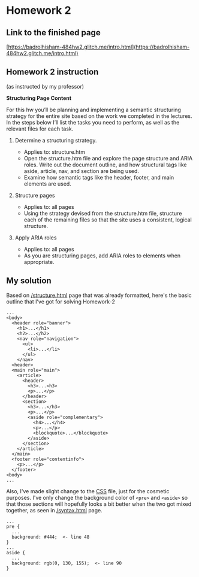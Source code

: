 # Homework 2

## Link to the finished page
[https://badrolhisham-484hw2.glitch.me/intro.html](https://badrolhisham-484hw2.glitch.me/intro.html)

## Homework 2 instruction
(as instructed by my professor)

**Structuring Page Content**

For this hw you’ll be planning and implementing a semantic structuring strategy for the entire site based on the work we completed in the lectures. In the steps below I’ll list the tasks you need to perform, as well as the relevant files for each task.

1. Determine a structuring strategy.
   - Applies to: structure.htm
   - Open the structure.htm file and explore the page structure and ARIA roles. Write out the document outline, and how structural tags like aside, article, nav, and section are being used.
   - Examine how semantic tags like the header, footer, and main elements are used.

2. Structure pages
   - Applies to: all pages
   - Using the strategy devised from the structure.htm file, structure each of the remaining files so that the site uses a consistent, logical structure.

3. Apply ARIA roles
   - Applies to: all pages
   - As you are structuring pages, add ARIA roles to elements when appropriate. 
					
## My solution
Based on [/structure.html](https://badrolhisham-484hw2.glitch.me/structure.html) page that was already formatted, here's the basic outline that I've got for solving Homework-2

```
...
<body>
  <header role="banner">
    <h1>...</h1>
    <h2>...</h2>
    <nav role="navigation">
      <ul>
        <li>...</li>
      </ul>
    </nav>
  <header>
  <main role="main">
    <article>
      <header>
        <h3>...<h3>
        <p>...</p>
      </header>
      <section>
        <h3>...</h3>
        <p>...</p>
        <aside role="complementary">
          <h4>...</h4>
          <p>...</p>
          <blockquote>...</blockquote>
        </aside>
      </section>
    </article>
  </main>
  <footer role="contentinfo">
    <p>...</p>
  </footer>
<body>
...
```

Also, I've made slight change to the [CSS](_css/styles.css) file, just for the cosmetic purposes. I've only change the background color of `<pre>` and `<aside>` so that those sections will hopefully looks a bit better when the two got mixed together, as seen in [/syntax.html](https://badrolhisham-484hw2.glitch.me/syntax.html) page.

```
...
pre {
  ...
  background: #444;  <- line 48
}
...
aside {
  ...
  background: rgb(0, 130, 155);  <- line 90
}
```
